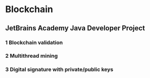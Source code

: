 # Blockchain

## JetBrains Academy Java Developer Project

### 1 Blockchain validation
### 2 Multithread mining
### 3 Digital signature with private/public keys